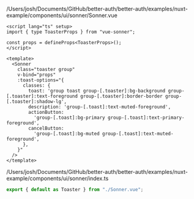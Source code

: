 /Users/josh/Documents/GitHub/better-auth/better-auth/examples/nuxt-example/components/ui/sonner/Sonner.vue
```
<script lang="ts" setup>
import { type ToasterProps } from "vue-sonner";

const props = defineProps<ToasterProps>();
</script>

<template>
  <Sonner
    class="toaster group"
    v-bind="props"
    :toast-options="{
      classes: {
        toast: 'group toast group-[.toaster]:bg-background group-[.toaster]:text-foreground group-[.toaster]:border-border group-[.toaster]:shadow-lg',
        description: 'group-[.toast]:text-muted-foreground',
        actionButton:
          'group-[.toast]:bg-primary group-[.toast]:text-primary-foreground',
        cancelButton:
          'group-[.toast]:bg-muted group-[.toast]:text-muted-foreground',
      },
    }"
  />
</template>

```
/Users/josh/Documents/GitHub/better-auth/better-auth/examples/nuxt-example/components/ui/sonner/index.ts
```typescript
export { default as Toaster } from "./Sonner.vue";

```
